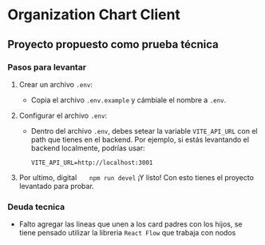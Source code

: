 # Organization Chart Client

## Proyecto propuesto como prueba técnica

### Pasos para levantar

1. Crear un archivo `.env`:

   - Copia el archivo `.env.example` y cámbiale el nombre a `.env`.

2. Configurar el archivo `.env`:

   - Dentro del archivo `.env`, debes setear la variable `VITE_API_URL` con el path que tienes en el backend. Por ejemplo, si estás levantando el backend localmente, podrías usar:
     ```
     VITE_API_URL=http://localhost:3001
     ```

3. Por ultimo, digital
   `    npm run devel
`
   ¡Y listo! Con esto tienes el proyecto levantado para probar.

### Deuda tecnica

- Falto agregar las lineas que unen a los card padres con los hijos, se tiene pensado utilizar la libreria `React Flow` que trabaja con nodos
